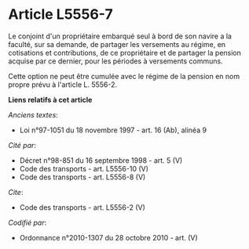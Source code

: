 # Article L5556-7

Le conjoint d'un propriétaire embarqué seul à bord de son navire a la faculté, sur sa demande, de partager les versements au
régime, en cotisations et contributions, de ce propriétaire et de partager la pension acquise par ce dernier, pour les
périodes à versements communs. 

Cette option ne peut être cumulée avec le régime de la pension en nom propre prévu à l'article L. 5556-2.

**Liens relatifs à cet article**

_Anciens textes_:

  - Loi n°97-1051 du 18 novembre 1997 - art. 16 (Ab), alinéa 9

_Cité par_:

  - Décret n°98-851 du 16 septembre 1998 - art. 5 (V)
  - Code des transports - art. L5556-10 (V)
  - Code des transports - art. L5556-8 (V)

_Cite_:

  - Code des transports - art. L5556-2 (V)

_Codifié par_:

  - Ordonnance n°2010-1307 du 28 octobre 2010 - art. (V)
